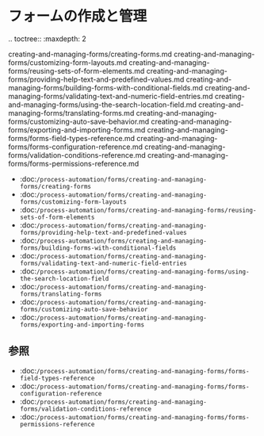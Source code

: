 フォームの作成と管理
===========================

.. toctree:: :maxdepth: 2

   creating-and-managing-forms/creating-forms.md creating-and-managing-forms/customizing-form-layouts.md creating-and-managing-forms/reusing-sets-of-form-elements.md creating-and-managing-forms/providing-help-text-and-predefined-values.md creating-and-managing-forms/building-forms-with-conditional-fields.md creating-and-managing-forms/validating-text-and-numeric-field-entries.md creating-and-managing-forms/using-the-search-location-field.md creating-and-managing-forms/translating-forms.md creating-and-managing-forms/customizing-auto-save-behavior.md creating-and-managing-forms/exporting-and-importing-forms.md creating-and-managing-forms/forms-field-types-reference.md creating-and-managing-forms/forms-configuration-reference.md creating-and-managing-forms/validation-conditions-reference.md creating-and-managing-forms/forms-permissions-reference.md


-  :doc:`/process-automation/forms/creating-and-managing-forms/creating-forms`
-  :doc:`/process-automation/forms/creating-and-managing-forms/customizing-form-layouts`
-  :doc:`/process-automation/forms/creating-and-managing-forms/reusing-sets-of-form-elements`
-  :doc:`/process-automation/forms/creating-and-managing-forms/providing-help-text-and-predefined-values`
-  :doc:`/process-automation/forms/creating-and-managing-forms/building-forms-with-conditional-fields`
-  :doc:`/process-automation/forms/creating-and-managing-forms/validating-text-and-numeric-field-entries`
-  :doc:`/process-automation/forms/creating-and-managing-forms/using-the-search-location-field`
-  :doc:`/process-automation/forms/creating-and-managing-forms/translating-forms`
-  :doc:`/process-automation/forms/creating-and-managing-forms/customizing-auto-save-behavior`
-  :doc:`/process-automation/forms/creating-and-managing-forms/exporting-and-importing-forms`

参照
---------

-  :doc:`/process-automation/forms/creating-and-managing-forms/forms-field-types-reference`
-  :doc:`/process-automation/forms/creating-and-managing-forms/forms-configuration-reference`
-  :doc:`/process-automation/forms/creating-and-managing-forms/validation-conditions-reference`
-  :doc:`/process-automation/forms/creating-and-managing-forms/forms-permissions-reference`
